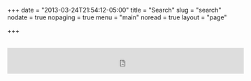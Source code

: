 +++
date = "2013-03-24T21:54:12-05:00"
title = "Search"
slug = "search"
nodate = true
nopaging = true
menu = "main"
noread = true
layout = "page"

+++

<br />
<div align="center">
<iframe src="https://duckduckgo.com/search.html?width=408&duck=yes&site=fak3r.com&focus=yes" style="overflow:hidden;margin:0;padding:0;width:541px;height:60px;" frameborder="0"></iframe>
</div>
